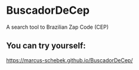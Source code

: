 # BuscadorDeCep
A search tool to Brazilian Zap Code (CEP)
## You can try yourself:
https://marcus-schebek.github.io/BuscadorDeCep/
